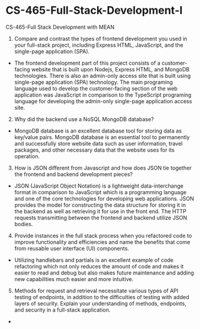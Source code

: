 # CS-465-Full-Stack-Development-I
CS-465-Full Stack Development with MEAN
1. Compare and contrast the types of frontend development you used in your full-stack project, including Express HTML, JavaScript, and the single-page application (SPA).
- The frontend development part of this project consists of a customer-facing website that is built upon Nodejs, Express HTML, and MongoDB technologies. There is also an admin-only access site that is built using single-page application (SPA) technology. The main programing language used to develop the customer-facing section of the web application was JavaScript in comparison to the TypeScript programing language for developing the admin-only single-page application access site.
2. Why did the backend use a NoSQL MongoDB database?
- MongoDB database is an excellent database tool for storing data as key/value pairs. MongoDB database is an essential tool to permanently and successfully store website data such as user information, travel packages, and other necessary data that the website uses for its operation. 
3. How is JSON different from Javascript and how does JSON tie together the frontend and backend development pieces?
- JSON (JavaScript Object Notation) is a lightweight data-interchange format in comparison to JavaScript which is a programming language and one of the core technologies for developing web applications. JSON provides the model for constructing the data structure for storing it in the backend as well as retrieving it for use in the front end. The HTTP requests transmitting between the frontend and backend utilize JSON bodies.
4. Provide instances in the full stack process when you refactored code to improve functionality and efficiencies and name the benefits that come from reusable user interface (UI) components.
- Utilizing handlebars and partials is an excellent example of code refactoring which not only reduces the amount of code and makes it easier to read and debug but also makes future maintenance and adding new capabilities much easier and more intuitive.
5. Methods for request and retrieval necessitate various types of API testing of endpoints, in addition to the difficulties of testing with added layers of security. Explain your understanding of methods, endpoints, and security in a full-stack application.
- 
